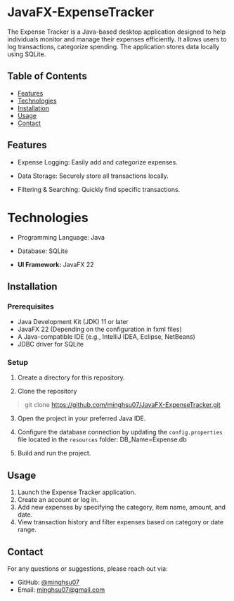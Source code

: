 # JavaFX-ExpenseTracker

The Expense Tracker is a Java-based desktop application designed to help individuals monitor and manage their expenses efficiently. It allows users to log transactions, categorize spending. The application stores data locally using SQLite.

## Table of Contents
- [Features](#features)
- [Technologies](#technologies)
- [Installation](#installation)
- [Usage](#usage)
- [Contact](#contact)


## Features

- Expense Logging: Easily add and categorize expenses.

- Data Storage: Securely store all transactions locally.

- Filtering & Searching: Quickly find specific transactions.

# Technologies

- Programming Language: Java

- Database: SQLite

- **UI Framework:** JavaFX 22

## Installation
### Prerequisites
- Java Development Kit (JDK) 11 or later
- JavaFX 22 (Depending on the configuration in fxml files)
- A Java-compatible IDE (e.g., IntelliJ IDEA, Eclipse, NetBeans)
- JDBC driver for SQLite

### Setup
1. Create a directory for this repository.

2. Clone the repository
> git clone https://github.com/minghsu07/JavaFX-ExpenseTracker.git

3. Open the project in your preferred Java IDE.

4. Configure the database connection by updating the `config.properties` file located in the `resources` folder:
   DB_Name=Expense.db

6. Build and run the project.


## Usage

1. Launch the Expense Tracker application.
2. Create an account or log in.
3. Add new expenses by specifying the category, item name, amount, and date.
4. View transaction history and filter expenses based on category or date range.

## Contact

For any questions or suggestions, please reach out via:
- GitHub: [@minghsu07](https://github.com/minghsu07)
- Email: minghsu07@gmail.com
